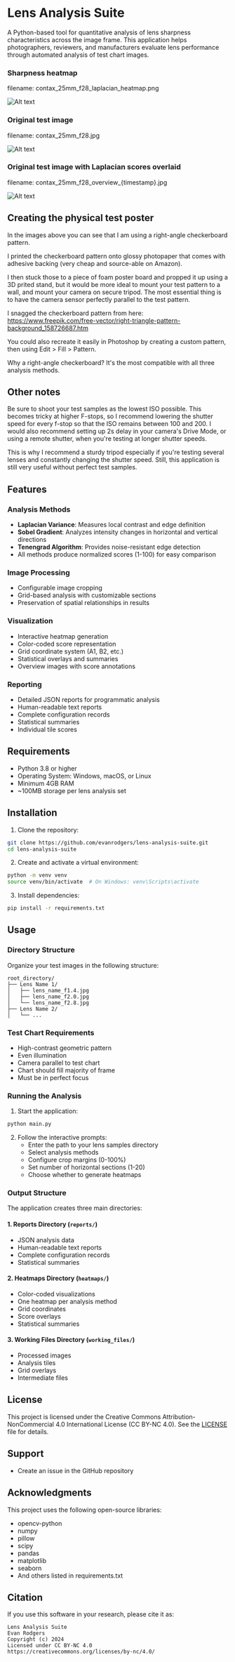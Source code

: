# Lens Analysis Suite

A Python-based tool for quantitative analysis of lens sharpness characteristics across the image frame. This application helps photographers, reviewers, and manufacturers evaluate lens performance through automated analysis of test chart images.

### Sharpness heatmap

filename: contax_25mm_f28_laplacian_heatmap.png

![Alt text](/docs/contax_25mm_f28_laplacian_heatmap.png)

### Original test image

filename: contax_25mm_f28.jpg

![Alt text](/docs/contax_25mm_f28_cropped.jpg)

### Original test image with Laplacian scores overlaid

filename: contax_25mm_f28_overview_{timestamp}.jpg

![Alt text](/docs/contax_25mm_f28_overview_20241204151729.jpg)

## Creating the physical test poster

In the images above you can see that I am using a right-angle checkerboard pattern.

I printed the checkerboard pattern onto glossy photopaper that comes with adhesive backing (very cheap and source-able on Amazon).

I then stuck those to a piece of foam poster board and propped it up using a 3D prited stand, but it would be more ideal to mount your test pattern to a wall, and mount your camera on secure tripod. The most essential thing is to have the camera sensor perfectly parallel to the test pattern.

I snagged the checkerboard pattern from here: https://www.freepik.com/free-vector/right-triangle-pattern-background_158726687.htm

You could also recreate it easily in Photoshop by creating a custom pattern, then using Edit > Fill > Pattern.

Why a right-angle checkerboard? It's the most compatible with all three analysis methods.

## Other notes

Be sure to shoot your test samples as the lowest ISO possible. This becomes tricky at higher F-stops, so I recommend lowering the shutter speed for every f-stop so that the ISO remains between 100 and 200. I would also recommend setting up 2s delay in your camera's Drive Mode, or using a remote shutter, when you're testing at longer shutter speeds.

This is why I recommend a sturdy tripod especially if you're testing several lenses and constantly changing the shutter speed. Still, this application is still very useful without perfect test samples.

## Features

### Analysis Methods
- **Laplacian Variance**: Measures local contrast and edge definition
- **Sobel Gradient**: Analyzes intensity changes in horizontal and vertical directions
- **Tenengrad Algorithm**: Provides noise-resistant edge detection
- All methods produce normalized scores (1-100) for easy comparison

### Image Processing
- Configurable image cropping
- Grid-based analysis with customizable sections
- Preservation of spatial relationships in results

### Visualization
- Interactive heatmap generation
- Color-coded score representation
- Grid coordinate system (A1, B2, etc.)
- Statistical overlays and summaries
- Overview images with score annotations

### Reporting
- Detailed JSON reports for programmatic analysis
- Human-readable text reports
- Complete configuration records
- Statistical summaries
- Individual tile scores

## Requirements

- Python 3.8 or higher
- Operating System: Windows, macOS, or Linux
- Minimum 4GB RAM
- ~100MB storage per lens analysis set

## Installation

1. Clone the repository:
```bash
git clone https://github.com/evanrodgers/lens-analysis-suite.git
cd lens-analysis-suite
```

2. Create and activate a virtual environment:
```bash
python -m venv venv
source venv/bin/activate  # On Windows: venv\Scripts\activate
```

3. Install dependencies:
```bash
pip install -r requirements.txt
```

## Usage

### Directory Structure
Organize your test images in the following structure:
```
root_directory/
├── Lens Name 1/
│   ├── lens_name_f1.4.jpg
│   ├── lens_name_f2.0.jpg
│   └── lens_name_f2.8.jpg
├── Lens Name 2/
│   └── ...
```

### Test Chart Requirements
- High-contrast geometric pattern
- Even illumination
- Camera parallel to test chart
- Chart should fill majority of frame
- Must be in perfect focus

### Running the Analysis

1. Start the application:
```bash
python main.py
```

2. Follow the interactive prompts:
   - Enter the path to your lens samples directory
   - Select analysis methods
   - Configure crop margins (0-100%)
   - Set number of horizontal sections (1-20)
   - Choose whether to generate heatmaps

### Output Structure

The application creates three main directories:

#### 1. Reports Directory (`reports/`)
- JSON analysis data
- Human-readable text reports
- Complete configuration records
- Statistical summaries

#### 2. Heatmaps Directory (`heatmaps/`)
- Color-coded visualizations
- One heatmap per analysis method
- Grid coordinates
- Score overlays
- Statistical summaries

#### 3. Working Files Directory (`working_files/`)
- Processed images
- Analysis tiles
- Grid overlays
- Intermediate files

## License

This project is licensed under the Creative Commons Attribution-NonCommercial 4.0 International License (CC BY-NC 4.0). See the [LICENSE](LICENSE) file for details.

## Support

- Create an issue in the GitHub repository

## Acknowledgments

This project uses the following open-source libraries:
- opencv-python
- numpy
- pillow
- scipy
- pandas
- matplotlib
- seaborn
- And others listed in requirements.txt

## Citation

If you use this software in your research, please cite it as:
```
Lens Analysis Suite
Evan Rodgers
Copyright (c) 2024
Licensed under CC BY-NC 4.0
https://creativecommons.org/licenses/by-nc/4.0/
```
